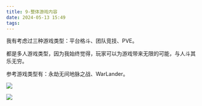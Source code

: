 ```yaml
---
title: 9-整体游戏内容
date: 2024-05-13 15:49
tags:
---
```

我有考虑过三种游戏类型：平台格斗、团队竞技、PVE。

都是多人游戏类型，因为我始终觉得，玩家可以为游戏带来无限的可能，与人斗其乐无穷。

参考游戏类型有：永劫无间地脉之战、WarLander。

![](images/posts/Pasted%20image%2020240518121036.png)

![](images/posts/Pasted%20image%2020240518120954.png)


